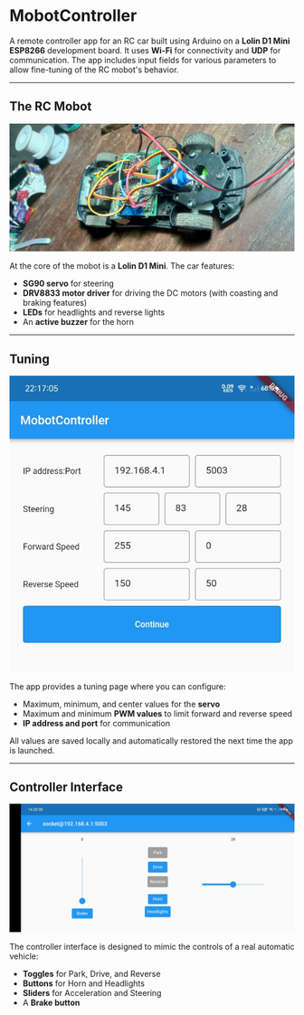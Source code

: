 # MobotController

A remote controller app for an RC car built using Arduino on a **Lolin D1 Mini ESP8266** development board. It uses **Wi-Fi** for connectivity and **UDP** for communication. The app includes input fields for various parameters to allow fine-tuning of the RC mobot's behavior.

---

## The RC Mobot

![mobot](docs/2.jpg)

At the core of the mobot is a **Lolin D1 Mini**. The car features:

- **SG90 servo** for steering
- **DRV8833 motor driver** for driving the DC motors (with coasting and braking features)
- **LEDs** for headlights and reverse lights
- An **active buzzer** for the horn

---

## Tuning

![tuning page](docs/3.jpg)

The app provides a tuning page where you can configure:

- Maximum, minimum, and center values for the **servo**
- Maximum and minimum **PWM values** to limit forward and reverse speed
- **IP address and port** for communication

All values are saved locally and automatically restored the next time the app is launched.

---

## Controller Interface

![controller page](docs/4.jpg)

The controller interface is designed to mimic the controls of a real automatic vehicle:

- **Toggles** for Park, Drive, and Reverse
- **Buttons** for Horn and Headlights
- **Sliders** for Acceleration and Steering
- A **Brake button**
